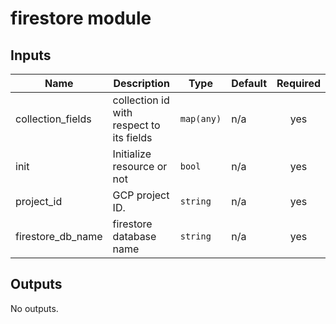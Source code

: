 # firestore module

<!-- BEGINNING OF PRE-COMMIT-TERRAFORM DOCS HOOK -->
## Inputs

| Name | Description | Type | Default | Required |
|------|-------------|------|---------|:--------:|
| collection\_fields | collection id with respect to its fields | `map(any)` | n/a | yes |
| init | Initialize resource or not | `bool` | n/a | yes |
| project\_id | GCP project ID. | `string` | n/a | yes |
| firestore\_db\_name | firestore database name | `string` | n/a | yes |

## Outputs

No outputs.

<!-- END OF PRE-COMMIT-TERRAFORM DOCS HOOK -->
